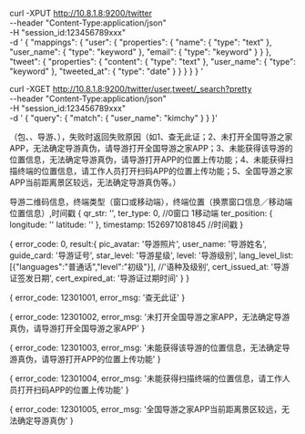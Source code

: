 curl -XPUT http://10.8.1.8:9200/twitter \
--header "Content-Type:application/json" \
-H "session_id:123456789xxx" \
-d '
{
  "mappings": {
    "user": {
      "properties": {
        "name": { "type": "text" },
        "user_name": { "type": "keyword" },
        "email": { "type": "keyword" }
      }
    },
    "tweet": {
      "properties": {
        "content": { "type": "text" },
        "user_name": { "type": "keyword" },
        "tweeted_at": { "type": "date" }
      }
    }
  }
}
'





curl -XGET http://10.8.1.8:9200/twitter/user,tweet/_search?pretty \
--header "Content-Type:application/json" \
-H "session_id:123456789xxx" \
-d '
{
    "query": {
        "match": {
            "user_name": "kimchy"
        }
    }
}'



（包、、导游、），失败时返回失败原因（如1、查无此证；2、未打开全国导游之家APP，无法确定导游真伪，请导游打开全国导游之家APP；3、未能获得该导游的位置信息，无法确定导游真伪，请导游打开APP的位置上传功能；4、未能获得扫描终端的位置信息，请工作人员打开扫码APP的位置上传功能；5、全国导游之家APP当前距离景区较远，无法确定导游真伪等。）


导游二维码信息，终端类型（窗口或移动端），终端位置（换票窗口信息／移动端位置信息）,时间戳 
{
    qr_str: '',
    ter_type: 0, //0窗口 1移动端
    ter_position: {
        longitude: ''
        latitude: ''
    },
    timestamp: 1526971081845 //时间戳
}


{
    error_code: 0,
    result:{
        pic_avatar: '导游照片',
        user_name: '导游姓名',
        guide_card: '导游证号',
        star_level: '导游星级',
        level: '导游级别',
        lang_level_list: [{"languages":"普通话","level":"初级"}], //'语种及级别',
        cert_issued_at: '导游证签发日期',
        cert_expired_at: '导游证过期时间'
    }
}

{
    error_code: 12301001,
    error_msg: '查无此证'
}

{
    error_code: 12301002,
    error_msg: '未打开全国导游之家APP，无法确定导游真伪，请导游打开全国导游之家APP'
}

{
    error_code: 12301003,
    error_msg: '未能获得该导游的位置信息，无法确定导游真伪，请导游打开APP的位置上传功能'
}

{
    error_code: 12301004,
    error_msg: '未能获得扫描终端的位置信息，请工作人员打开扫码APP的位置上传功能'
}

{
    error_code: 12301005,
    error_msg: '全国导游之家APP当前距离景区较远，无法确定导游真伪'
}
